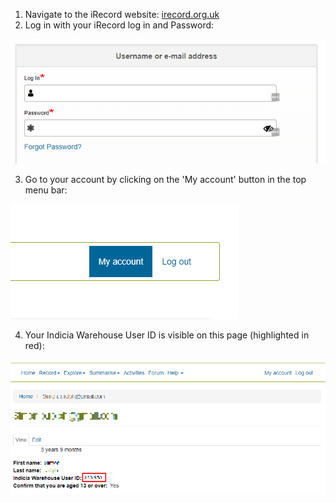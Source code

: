  1. Navigate to the iRecord website: <a href='https://irecord.org.uk/' target='_blank'> irecord.org.uk </a>
 2. Log in with your iRecord log in and Password:
 
 ![IMG](images/irecord_help_1.png)
 
 3. Go to your account by clicking on the 'My account' button in the top menu bar:
 
 ![IMG](images/irecord_help_2.png)
 
 4. Your Indicia Warehouse User ID is visible on this page (highlighted in red):
 
 ![IMG](images/irecord_help_3.png)